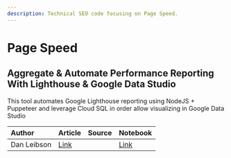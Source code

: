 ```yaml
---
description: Technical SEO code focusing on Page Speed.
---
```


# Page Speed

## Aggregate & Automate Performance Reporting With Lighthouse & Google Data Studio

This tool automates Google Lighthouse reporting using NodeJS + Puppeteer  and leverage Cloud SQL in order allow visualizing in Google Data Studio

| Author | Article | Source | Notebook |
| :--- | :--- | :--- | :--- |
| Dan Leibson | [Link](https://www.localseoguide.com/aggregate-automate-performance-reporting-with-lighthouse-google-data-studio/) |  | [Link](https://github.com/LocalSEOGuide/lighthouse-reporter) |

